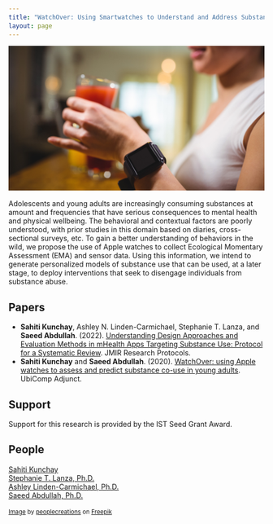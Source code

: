 ```yaml
---
title: "WatchOver: Using Smartwatches to Understand and Address Substance Misuse in Young Adults"
layout: page
---
```


<div class="row">
    <div class="col-md-12">
        <div class="col-xs-offset-1 col-md-10">
            <img src="/files/images/projects/watch-over.jpg"/>
        </div>
    </div>
</div>

Adolescents and young adults are increasingly consuming substances at amount and frequencies that have serious consequences to mental health and physical wellbeing. The behavioral and contextual factors are poorly understood, with prior studies in this domain based on diaries, cross-sectional surveys, etc. To gain a better understanding of behaviors in the wild, we propose the use of Apple watches to collect Ecological Momentary Assessment (EMA) and sensor data. Using this information, we intend to generate personalized models of substance use that can be used, at a later stage, to deploy interventions that seek to disengage individuals from substance abuse.

## Papers ##

* **Sahiti Kunchay**, Ashley N. Linden-Carmichael, Stephanie T. Lanza, and **Saeed Abdullah**. (2022).
[Understanding Design Approaches and Evaluation Methods in mHealth Apps Targeting Substance Use: Protocol for a Systematic Review][jmir-protocol-2022].
JMIR Research Protocols.
* **Sahiti Kunchay** and **Saeed Abdullah**. (2020).
[WatchOver: using Apple watches to assess and predict substance co-use in young adults][ubicomp-poster-2020].
UbiComp Adjunct.

## Support ##

Support for this research is provided by the IST Seed Grant Award.

## People ##

[Sahiti Kunchay](https://sahitikunchay.github.io)  
[Stephanie T. Lanza, Ph.D.](https://aimlab.psu.edu/people/stephanie-lanza/)  
[Ashley Linden-Carmichael, Ph.D.](https://aimlab.psu.edu/people/ashley-linden-carmichael/)  
[Saeed Abdullah, Ph.D.](https://saeedabdullah.com)

[jmir-protocol-2022]: /files/pubs/watch-over-jmir-protocol-2022.pdf
[ubicomp-poster-2020]: /files/posters/watch-over-ubicomp-2020.pdf

<small><a href="https://www.freepik.com/free-photo/woman-having-glass-milkshake_976954.htm">Image</a> by <a href="https://www.freepik.com/author/peoplecreations">peoplecreations</a> on <a href="https://www.freepik.com/">Freepik</a></small>